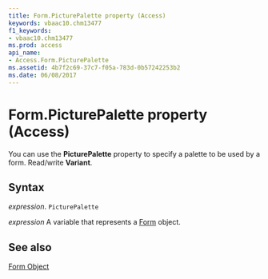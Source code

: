 ```yaml
---
title: Form.PicturePalette property (Access)
keywords: vbaac10.chm13477
f1_keywords:
- vbaac10.chm13477
ms.prod: access
api_name:
- Access.Form.PicturePalette
ms.assetid: 4b7f2c69-37c7-f05a-783d-0b57242253b2
ms.date: 06/08/2017
---
```



# Form.PicturePalette property (Access)

You can use the  **PicturePalette** property to specify a palette to be used by a form. Read/write **Variant**.


## Syntax

_expression_. `PicturePalette`

_expression_ A variable that represents a [Form](Access.Form.md) object.


## See also


[Form Object](Access.Form.md)

